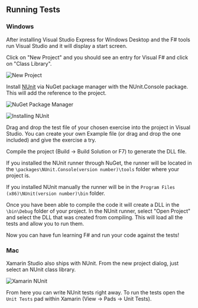 ## Running Tests

### Windows
After installing Visual Studio Express for Windows Desktop and the F# tools run Visual Studio and it will display a start screen.

Click on "New Project" and you should see an entry for Visual F# and click on "Class Library".

![New Project](http://x.exercism.io/v3/tracks/fsharp/docs/img/newProject.png)

Install [NUnit](http://nunit.org/index.php?p=download) via NuGet package manager with the NUnit.Console package. This will add the reference to the project.

![NuGet Package Manager](http://x.exercism.io/v3/tracks/fsharp/docs/img/manageNugetPackages.png)

![Installing NUnit](http://x.exercism.io/v3/tracks/fsharp/docs/img/installingNunit.png)

Drag and drop the test file of your chosen exercise into the project in Visual Studio. You can create your own Example file (or drag and drop the one included) and give the exercise a try.

Compile the project (Build -> Build Solution or F7) to generate the DLL file.

If you installed the NUnit runner through NuGet, the runner will be located in the ```\packages\NUnit.Console(version number)\tools``` folder where your project is.

If you installed NUnit manually the runner will be in the ```Program Files (x86)\NUnit(version number)\bin``` folder.

Once you have been able to compile the code it will create a DLL in the ```\bin\Debug``` folder of your project. In the NUnit runner, select "Open Project" and select the DLL that was created from compiling. This will load all the tests and allow you to run them.

Now you can have fun learning F# and run your code against the tests!

### Mac
Xamarin Studio also ships with NUnit. From the new project dialog, just select an NUnit class library.

![Xamarin NUnit](http://x.exercism.io/v3/tracks/fsharp/docs/img/xamarin-fsharp-nunit.jpg)

From here you can write NUnit tests right away. To run the tests open the `Unit Tests` pad within
Xamarin (View -> Pads -> Unit Tests).
